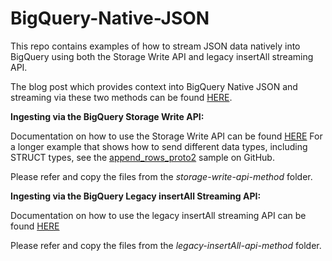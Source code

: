 # BigQuery-Native-JSON
This repo contains examples of how to stream JSON data natively into BigQuery using both the Storage Write API and legacy insertAll streaming API.

The blog post which provides context into BigQuery Native JSON and streaming via these two methods can be found [HERE](https://cloud.google.com/blog/products/data-analytics/bigquery-now-natively-supports-semi-structured-data).

**Ingesting via the BigQuery Storage Write API:**
    
Documentation on how to use the Storage Write API can be found [HERE](https://cloud.google.com/bigquery/docs/write-api)
    For a longer example that shows how to send different data types, including STRUCT types, see the [append_rows_proto2](https://github.com/googleapis/python-bigquery-storage/blob/main/samples/snippets/append_rows_proto2.py) sample on GitHub. 

Please refer and copy the files from the *storage-write-api-method* folder.
  
    
**Ingesting via the BigQuery Legacy insertAll Streaming API:** 
    
Documentation on how to use the legacy insertAll streaming API can be found [HERE](https://cloud.google.com/bigquery/streaming-data-into-bigquery)
  
Please refer and copy the files from the *legacy-insertAll-api-method* folder.

